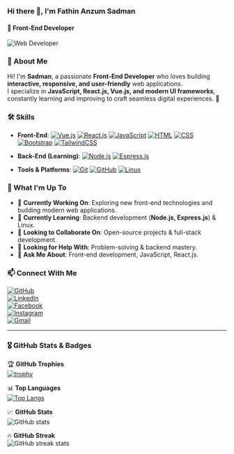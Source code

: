 ### Hi there 👋, I'm Fathin Anzum Sadman  
#### 🚀 Front-End Developer  

![Web Developer](https://scontent.fdac31-1.fna.fbcdn.net/v/t39.30808-1/471672311_1236883580732765_6587404724045974789_n.jpg?stp=dst-jpg_s480x480_tt6&_nc_cat=111&ccb=1-7&_nc_sid=e99d92&_nc_ohc=ct8M4Dy1Sf0Q7kNvgG-69Ab&_nc_oc=AdjIs99-u5hjPPIdnic48PJyiO3oBJ-u88lGRnb3mmMMAz-K-o6XYYvCo8AxSXDhu-E&_nc_zt=24&_nc_ht=scontent.fdac31-1.fna&_nc_gid=A7Ox2ItZp8w4Q4205Vj7nfL&oh=00_AYBh3g3Lmk-vFev2ra40kK3gRRsr6AqNulUuYga2te-pOQ&oe=67B3D228)

### 🚀 About Me  
Hi! I'm **Sadman**, a passionate **Front-End Developer** who loves building **interactive, responsive, and user-friendly** web applications.  
I specialize in **JavaScript, React.js, Vue.js, and modern UI frameworks**, constantly learning and improving to craft seamless digital experiences. 🚀  

### 🛠️ Skills  
- **Front-End**: 
  [![Vue.js](https://img.shields.io/badge/-Vue.js-4FC08D?style=flat&logo=vue.js&logoColor=white)](https://vuejs.org/)
  [![React.js](https://img.shields.io/badge/-React.js-61DAFB?style=flat&logo=react&logoColor=black)](https://reactjs.org/)
  [![JavaScript](https://img.shields.io/badge/-JavaScript-F7DF1E?style=flat&logo=javascript&logoColor=black)](https://developer.mozilla.org/en-US/docs/Web/JavaScript)
  [![HTML](https://img.shields.io/badge/-HTML-E34F26?style=flat&logo=html5&logoColor=white)](https://developer.mozilla.org/en-US/docs/Web/HTML)
  [![CSS](https://img.shields.io/badge/-CSS-1572B6?style=flat&logo=css3&logoColor=white)](https://developer.mozilla.org/en-US/docs/Web/CSS)
  [![Bootstrap](https://img.shields.io/badge/-Bootstrap-563D7C?style=flat&logo=bootstrap&logoColor=white)](https://getbootstrap.com/)
  [![TailwindCSS](https://img.shields.io/badge/-TailwindCSS-38B2AC?style=flat&logo=tailwind-css&logoColor=white)](https://tailwindcss.com/)

- **Back-End (Learning)**: 
  [![Node.js](https://img.shields.io/badge/-Node.js-339933?style=flat&logo=node.js&logoColor=white)](https://nodejs.org/)
  [![Express.js](https://img.shields.io/badge/-Express.js-000000?style=flat&logo=express&logoColor=white)](https://expressjs.com/)

- **Tools & Platforms**: 
  [![Git](https://img.shields.io/badge/-Git-F05032?style=flat&logo=git&logoColor=white)](https://git-scm.com/)
  [![GitHub](https://img.shields.io/badge/-GitHub-181717?style=flat&logo=GitHub&logoColor=white)](https://github.com/)
  [![Linux](https://img.shields.io/badge/-Linux-FCC624?style=flat&logo=linux&logoColor=black)](https://www.linux.org/)


### 🚀 What I'm Up To  
- 🔭 **Currently Working On**: Exploring new front-end technologies and building modern web applications.  
- 🌱 **Currently Learning**: Backend development (**Node.js, Express.js**) & Linux.  
- 👯 **Looking to Collaborate On**: Open-source projects & full-stack development.  
- 🤔 **Looking for Help With**: Problem-solving & backend mastery.  
- 💬 **Ask Me About**: Front-end development, JavaScript, React.js.

### 📫 Connect With Me  
[![GitHub](https://img.shields.io/badge/-GitHub-181717?style=flat&logo=GitHub&logoColor=white)](https://github.com/Sadman138)  
[![LinkedIn](https://img.shields.io/badge/-LinkedIn-0077B5?style=flat&logo=LinkedIn&logoColor=white)](https://www.linkedin.com/in/fathin-anzum-sadman/)  
[![Facebook](https://img.shields.io/badge/-Facebook-1877F2?style=flat&logo=Facebook&logoColor=white)](https://www.facebook.com/sadman.muqtadir.58)  
[![Instagram](https://img.shields.io/badge/-Instagram-E4405F?style=flat&logo=Instagram&logoColor=white)](https://www.instagram.com/sadman.muqtadir.58/)  
[![Gmail](https://img.shields.io/badge/-Gmail-D14836?style=flat&logo=Gmail&logoColor=white)](mailto:ansadaman16@gmail.com)  

---

### 🎖 GitHub Stats & Badges  

🏆 **GitHub Trophies**  
[![trophy](https://github-profile-trophy.vercel.app/?username=SADMAN138)](https://github.com/ryo-ma/github-profile-trophy)  

📊 **Top Languages**  
[![Top Langs](https://github-readme-stats.vercel.app/api/top-langs/?username=SADMAN138)](https://github.com/anuraghazra/github-readme-stats)  

📈 **GitHub Stats**  
![GitHub stats](https://github-readme-stats.vercel.app/api?username=SADMAN138&show_icons=true&count_private=true)  

🔥 **GitHub Streak**  
![GitHub streak stats](https://streak-stats.demolab.com/?user=SADMAN138)  
